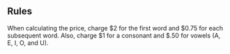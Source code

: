 

## Rules
When calculating the price, charge $2 for the first word and $0.75 for each subsequent word. Also, charge $1 for a consonant and $.50 for vowels (A, E, I, O, and U).